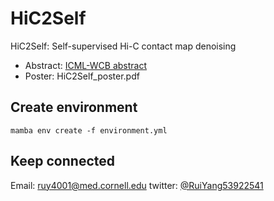 # HiC2Self

HiC2Self: Self-supervised Hi-C contact map denoising 

- Abstract: [ICML-WCB abstract](https://icml-compbio.github.io/2023/papers/WCBICML2023_paper147.pdf)
- Poster: HiC2Self_poster.pdf

## Create environment

`mamba env create -f environment.yml`

## Keep connected 

Email: [ruy4001@med.cornell.edu](ruy4001@med.cornell.edu)
twitter: [@RuiYang53922541](https://twitter.com/RuiYang53922541)
